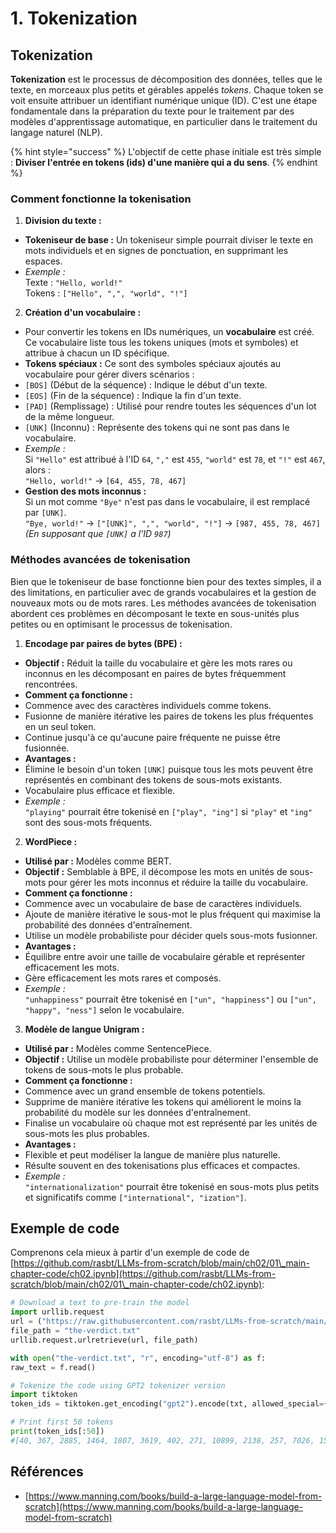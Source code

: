 # 1. Tokenization

## Tokenization

**Tokenization** est le processus de décomposition des données, telles que le texte, en morceaux plus petits et gérables appelés _tokens_. Chaque token se voit ensuite attribuer un identifiant numérique unique (ID). C'est une étape fondamentale dans la préparation du texte pour le traitement par des modèles d'apprentissage automatique, en particulier dans le traitement du langage naturel (NLP).

{% hint style="success" %}
L'objectif de cette phase initiale est très simple : **Diviser l'entrée en tokens (ids) d'une manière qui a du sens**.
{% endhint %}

### **Comment fonctionne la tokenisation**

1. **Division du texte :**
* **Tokeniseur de base :** Un tokeniseur simple pourrait diviser le texte en mots individuels et en signes de ponctuation, en supprimant les espaces.
* _Exemple :_\
Texte : `"Hello, world!"`\
Tokens : `["Hello", ",", "world", "!"]`
2. **Création d'un vocabulaire :**
* Pour convertir les tokens en IDs numériques, un **vocabulaire** est créé. Ce vocabulaire liste tous les tokens uniques (mots et symboles) et attribue à chacun un ID spécifique.
* **Tokens spéciaux :** Ce sont des symboles spéciaux ajoutés au vocabulaire pour gérer divers scénarios :
* `[BOS]` (Début de la séquence) : Indique le début d'un texte.
* `[EOS]` (Fin de la séquence) : Indique la fin d'un texte.
* `[PAD]` (Remplissage) : Utilisé pour rendre toutes les séquences d'un lot de la même longueur.
* `[UNK]` (Inconnu) : Représente des tokens qui ne sont pas dans le vocabulaire.
* _Exemple :_\
Si `"Hello"` est attribué à l'ID `64`, `","` est `455`, `"world"` est `78`, et `"!"` est `467`, alors :\
`"Hello, world!"` → `[64, 455, 78, 467]`
* **Gestion des mots inconnus :**\
Si un mot comme `"Bye"` n'est pas dans le vocabulaire, il est remplacé par `[UNK]`.\
`"Bye, world!"` → `["[UNK]", ",", "world", "!"]` → `[987, 455, 78, 467]`\
_(En supposant que `[UNK]` a l'ID `987`)_

### **Méthodes avancées de tokenisation**

Bien que le tokeniseur de base fonctionne bien pour des textes simples, il a des limitations, en particulier avec de grands vocabulaires et la gestion de nouveaux mots ou de mots rares. Les méthodes avancées de tokenisation abordent ces problèmes en décomposant le texte en sous-unités plus petites ou en optimisant le processus de tokenisation.

1. **Encodage par paires de bytes (BPE) :**
* **Objectif :** Réduit la taille du vocabulaire et gère les mots rares ou inconnus en les décomposant en paires de bytes fréquemment rencontrées.
* **Comment ça fonctionne :**
* Commence avec des caractères individuels comme tokens.
* Fusionne de manière itérative les paires de tokens les plus fréquentes en un seul token.
* Continue jusqu'à ce qu'aucune paire fréquente ne puisse être fusionnée.
* **Avantages :**
* Élimine le besoin d'un token `[UNK]` puisque tous les mots peuvent être représentés en combinant des tokens de sous-mots existants.
* Vocabulaire plus efficace et flexible.
* _Exemple :_\
`"playing"` pourrait être tokenisé en `["play", "ing"]` si `"play"` et `"ing"` sont des sous-mots fréquents.
2. **WordPiece :**
* **Utilisé par :** Modèles comme BERT.
* **Objectif :** Semblable à BPE, il décompose les mots en unités de sous-mots pour gérer les mots inconnus et réduire la taille du vocabulaire.
* **Comment ça fonctionne :**
* Commence avec un vocabulaire de base de caractères individuels.
* Ajoute de manière itérative le sous-mot le plus fréquent qui maximise la probabilité des données d'entraînement.
* Utilise un modèle probabiliste pour décider quels sous-mots fusionner.
* **Avantages :**
* Équilibre entre avoir une taille de vocabulaire gérable et représenter efficacement les mots.
* Gère efficacement les mots rares et composés.
* _Exemple :_\
`"unhappiness"` pourrait être tokenisé en `["un", "happiness"]` ou `["un", "happy", "ness"]` selon le vocabulaire.
3. **Modèle de langue Unigram :**
* **Utilisé par :** Modèles comme SentencePiece.
* **Objectif :** Utilise un modèle probabiliste pour déterminer l'ensemble de tokens de sous-mots le plus probable.
* **Comment ça fonctionne :**
* Commence avec un grand ensemble de tokens potentiels.
* Supprime de manière itérative les tokens qui améliorent le moins la probabilité du modèle sur les données d'entraînement.
* Finalise un vocabulaire où chaque mot est représenté par les unités de sous-mots les plus probables.
* **Avantages :**
* Flexible et peut modéliser la langue de manière plus naturelle.
* Résulte souvent en des tokenisations plus efficaces et compactes.
* _Exemple :_\
`"internationalization"` pourrait être tokenisé en sous-mots plus petits et significatifs comme `["international", "ization"]`.

## Exemple de code

Comprenons cela mieux à partir d'un exemple de code de [https://github.com/rasbt/LLMs-from-scratch/blob/main/ch02/01\_main-chapter-code/ch02.ipynb](https://github.com/rasbt/LLMs-from-scratch/blob/main/ch02/01\_main-chapter-code/ch02.ipynb):
```python
# Download a text to pre-train the model
import urllib.request
url = ("https://raw.githubusercontent.com/rasbt/LLMs-from-scratch/main/ch02/01_main-chapter-code/the-verdict.txt")
file_path = "the-verdict.txt"
urllib.request.urlretrieve(url, file_path)

with open("the-verdict.txt", "r", encoding="utf-8") as f:
raw_text = f.read()

# Tokenize the code using GPT2 tokenizer version
import tiktoken
token_ids = tiktoken.get_encoding("gpt2").encode(txt, allowed_special={"[EOS]"}) # Allow the user of the tag "[EOS]"

# Print first 50 tokens
print(token_ids[:50])
#[40, 367, 2885, 1464, 1807, 3619, 402, 271, 10899, 2138, 257, 7026, 15632, 438, 2016, 257, 922, 5891, 1576, 438, 568, 340, 373, 645, 1049, 5975, 284, 502, 284, 3285, 326, 11, 287, 262, 6001, 286, 465, 13476, 11, 339, 550, 5710, 465, 12036, 11, 6405, 257, 5527, 27075, 11]
```
## Références

* [https://www.manning.com/books/build-a-large-language-model-from-scratch](https://www.manning.com/books/build-a-large-language-model-from-scratch)
